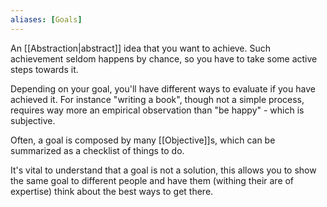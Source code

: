 ```yaml
---
aliases: [Goals]
---
```


An [[Abstraction|abstract]] idea that you want to achieve. Such achievement seldom happens by chance, so you have to take some active steps towards it.

Depending on your goal, you'll have different ways to evaluate if you have achieved it. For instance "writing a book", though not a simple process, requires way more an empirical observation than "be happy" - which is subjective.

Often, a goal is composed by many [[Objective]]s, which can be summarized as a checklist of things to do.

It's vital to understand that a goal is not a solution, this allows you to show the same goal to different people and have them (withing their are of expertise) think about the best ways to get there.